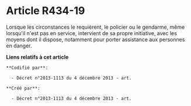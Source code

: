 # Article R434-19

Lorsque les circonstances le requièrent, le policier ou le gendarme, même lorsqu'il n'est pas en service, intervient de sa
propre initiative, avec les moyens dont il dispose, notamment pour porter assistance aux personnes en danger.

**Liens relatifs à cet article**

	**Codifié par**:

	  - Décret n°2013-1113 du 4 décembre 2013 - art.

	**Créé par**:

	  - Décret n°2013-1113 du 4 décembre 2013 - art.
